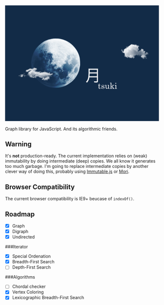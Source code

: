 ![](tsuki.png)

Graph library for JavaScript. And its algorithmic friends.

Warning
-------

It's **not** production-ready. The current implementation relies on (weak) immutability by doing intermediate (deep) copies. We all know it generates too much garbage. I'm going to replace intermediate copies by another clever way of doing this, probably using [Immutable.js](https://github.com/facebook/immutable-js) or [Mori](https://github.com/swannodette/mori).

Browser Compatibility
---------------------

The current browser compatibility is IE9+ beucase of `indexOf()`. 

Roadmap
-------

- [x] Graph
- [x] Digraph
- [x] Undirected

###Iterator
- [x] Special Ordenation
- [x] Breadth-First Search
- [ ] Depth-First Search

###Algorithms
- [ ] Chordal checker
- [x] Vertex Coloring
- [x] Lexicographic Breadth-First Search
